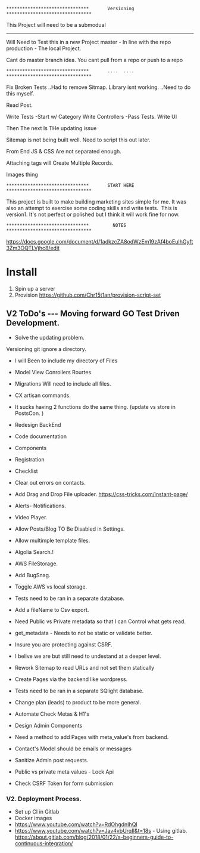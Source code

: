 ~~~~~~~~~~~~~~~~~~~~~~~~~~~~~~~~~~~~~~~~~~~~~~~~~~~~~~~~~~~~~~~~~~~~~~~~~~~~~~~~~~~~~~~~
*******************************       Versioning        ********************************
~~~~~~~~~~~~~~~~~~~~~~~~~~~~~~~~~~~~~~~~~~~~~~~~~~~~~~~~~~~~~~~~~~~~~~~~~~~~~~~~~~~~~~~~

This Project will need to be a submodual


---
Will Need to Test this in a new Project
master - In line with the repo
production - The local Project.


Cant do master branch idea. You cant pull from a repo or push to a repo


~~~~~~~~~~~~~~~~~~~~~~~~~~~~~~~~~~~~~~~~~~~~~~~~~~~~~~~~~~~~~~~~~~~~~~~~~~~~~~~~~~~~~~~~
*******************************       ....  ....        ********************************
~~~~~~~~~~~~~~~~~~~~~~~~~~~~~~~~~~~~~~~~~~~~~~~~~~~~~~~~~~~~~~~~~~~~~~~~~~~~~~~~~~~~~~~~



Fix Broken Tests
..Had to remove Sitmap. Library isnt working.
..Need to do this myself.

Read Post.

Write Tests
-Start w/ Category
Write Controllers
-Pass Tests.
Write UI



Then The next Is THe updating issue


Sitemap is not being built well. Need to script this out later.




From End JS & CSS Are not separated enough.



Attaching tags will Create Multiple Records.

Images thing




~~~~~~~~~~~~~~~~~~~~~~~~~~~~~~~~~~~~~~~~~~~~~~~~~~~~~~~~~~~~~~~~~~~~~~~~~~~~~~~~~~~~~~~~
*******************************       START HERE        ********************************
~~~~~~~~~~~~~~~~~~~~~~~~~~~~~~~~~~~~~~~~~~~~~~~~~~~~~~~~~~~~~~~~~~~~~~~~~~~~~~~~~~~~~~~~

This project is built to make building marketing sites simple for me. It was also an attempt to exercise some coding skills and write tests. 
This is version1. It's not perfect or polished but I think it will work fine for now. 


~~~~~~~~~~~~~~~~~~~~~~~~~~~~~~~~~~~~~~~~~~~~~~~~~~~~~~~~~~~~~~~~~~~~~~~~~~~~~~~~~~~~~~~~
*******************************         NOTES           ********************************
~~~~~~~~~~~~~~~~~~~~~~~~~~~~~~~~~~~~~~~~~~~~~~~~~~~~~~~~~~~~~~~~~~~~~~~~~~~~~~~~~~~~~~~~
https://docs.google.com/document/d/1adkzcZA8odWzEm19zAf4boEuIhGyft3Zm3OQTLVjhc8/edit

# Install
1. Spin up a server
2. Provision https://github.com/Chr15t1an/provision-script-set  


## V2 ToDo's --- Moving forward GO Test Driven Development.
- Solve the updating problem.

Versioning
git ignore a directory.
- I will Been to include my directory of Files
- Model View Conrollers Rourtes
- Migrations
Will need to include all files.
- CX artisan commands.

- It sucks having 2 functions do the same thing. (update vs store in PostsCon. )

- Redesign BackEnd
- Code documentation
- Components
- Registration
- Checklist
- Clear out errors on contacts.
- Add Drag and Drop File uploader.
https://css-tricks.com/instant-page/
- Alerts- Notifications.
- Video Player.
- Allow Posts/Blog TO Be Disabled in Settings.
- Allow multimple template files.
- Algolia Search.!
- AWS FileStorage.
- Add BugSnag.
- Toggle AWS vs local storage.

- Tests need to be ran in a separate database.
- Add a fileName to Csv export.
- Need Public vs Private metadata so that I can Control what gets read.
- get_metadata - Needs to not be static or validate better.
- Insure you are protecting against CSRF.
- I belive we are but still need to undestand at a deeper level.
- Rework Sitemap to read URLs and not set them statically
- Create Pages via the backend like wordpress.
- Tests need to be ran in a separate SQlight database.
- Change plan (leads) to product to be more general.
- Automate Check Metas & H1's
- Design Admin Components
- Need a method to add Pages with meta_value's from backend.
- Contact's Model should be emails or messages
- Sanitize Admin post requests.
- Public vs private meta values - Lock Api
- Check CSRF Token for form submission


### V2. Deployment Process.
- Set up CI in Gitlab
- Docker images
- https://www.youtube.com/watch?v=RdOhgdnIhQI
- https://www.youtube.com/watch?v=Jav4vbUrqII&t=18s - Using gitlab.
https://about.gitlab.com/blog/2018/01/22/a-beginners-guide-to-continuous-integration/
